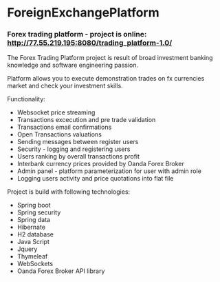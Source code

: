 # ForeignExchangePlatform
### Forex trading platform - project is online: http://77.55.219.195:8080/trading_platform-1.0/

The Forex Trading Platform project is result of broad investment banking knowledge and software engineering passion.

Platform allows you to execute demonstration trades on fx currencies market and check your investment skills.

Functionality:
* Websocket price streaming
* Transactions excecution and pre trade validation
* Transactions email confirmations
* Open Transactions valuations
* Sending messages between register users
* Security - logging and registering users 
* Users ranking by overall transactions profit
* Interbank currency prices provided by Oanda Forex Broker
* Admin panel - platform parameterization for user with admin role
* Logging users activity and price quotations into flat file

Project is build with following technologies:
* Spring boot
* Spring security
* Spring data
* Hibernate
* H2 database
* Java Script
* Jquery
* Thymeleaf
* WebSockets
* Oanda Forex Broker API library
